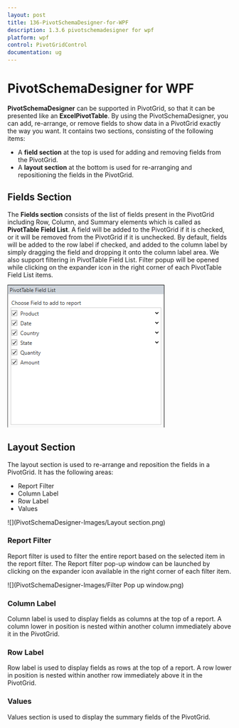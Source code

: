 ```yaml
---
layout: post
title: 136-PivotSchemaDesigner-for-WPF
description: 1.3.6 pivotschemadesigner for wpf
platform: wpf
control: PivotGridControl
documentation: ug
---
```


# PivotSchemaDesigner for WPF

**PivotSchemaDesigner** can be supported in PivotGrid, so that it can be presented like an **ExcelPivotTable**. By using the PivotSchemaDesigner, you can add, re-arrange, or remove fields to show data in a PivotGrid exactly the way you want. It contains two sections, consisting of the following items:

* A **field section** at the top is used for adding and removing fields from the PivotGrid.
* A **layout section** at the bottom is used for re-arranging and repositioning the fields in the PivotGrid.

## Fields Section

The **Fields section** consists of the list of fields present in the PivotGrid including Row, Column, and Summary elements which is called as **PivotTable Field List**. A field will be added to the PivotGrid if it is checked, or it will be removed from the PivotGrid if it is unchecked. By default, fields will be added to the row label if checked, and added to the column label by simply dragging the field and dropping it onto the column label area. We also support filtering in PivotTable Field List. Filter popup will be opened while clicking on the expander icon in the right corner of each PivotTable Field List items.

![FieldsSection](PivotSchemaDesigner-Images/FieldsSection.png)

## Layout Section

The layout section is used to re-arrange and reposition the fields in a PivotGrid. It has the following areas:

* Report Filter
* Column Label
* Row Label
* Values

![](PivotSchemaDesigner-Images/Layout section.png)

### Report Filter

Report filter is used to filter the entire report based on the selected item in the report filter. The Report filter pop-up window can be launched by clicking on the expander icon available in the right corner of each filter item.

![](PivotSchemaDesigner-Images/Filter Pop up window.png)

### Column Label

Column label is used to display fields as columns at the top of a report. A column lower in position is nested within another column immediately above it in the PivotGrid.

### Row Label

Row label is used to display fields as rows at the top of a report. A row lower in position is nested within another row immediately above it in the PivotGrid.

### Values

Values section is used to display the summary fields of the PivotGrid.
